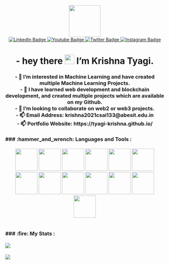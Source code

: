 <div id="header" align="center">
  <img src="https://media.giphy.com/media/M9gbBd9nbDrOTu1Mqx/giphy.gif" width="100"/>
</div>
<div id="badges" align="center">
  
  <a href="https://www.linkedin.com/in/krishna-tyagi-20b953250/">
    <img src="https://img.shields.io/badge/LinkedIn-blue?style=for-the-badge&logo=linkedin&logoColor=white" alt="LinkedIn Badge"/>
  </a>
  <a href="https://www.youtube.com/channel/UCb9mdSvFmdKZp6sHmuYgFzQ">
    <img src="https://img.shields.io/badge/YouTube-red?style=for-the-badge&logo=youtube&logoColor=white" alt="Youtube Badge"/>
  </a>
  <a href="https://twitter.com/krishnatyagi_00">
    <img src="https://img.shields.io/badge/Twitter-blue?style=for-the-badge&logo=twitter&logoColor=white" alt="Twitter Badge"/>
  </a>
   <a href="https://www.instagram.com/krishnatyagi_00/">
    <img src="https://img.shields.io/badge/Instagram-E4405F?style=for-the-badge&logo=instagram&logoColor=white" alt="Instagram Badge"/>
  </a>
</div>
<h1 align="center">
 - hey there
  <img src="https://media.giphy.com/media/hvRJCLFzcasrR4ia7z/giphy.gif" width="30px"/>  I’m Krishna Tyagi.
</h1>
<h3 align="center" >
- 👀 I’m interested in Machine Learning and have created multiple Machine Learning Projects.<br>
- 🌱 I have learned web development and blockchain development, and created multiple projects which are available on my Github.<br>
- 💞️ I’m looking to collaborate on web2 or web3 projects.<br>
- 📫 Email Address: krishna2021csai133@abesit.edu.in<br>
- 📫 Portfolio Website: https://tyagi-krishna.github.io/<br>
<h3>
### :hammer_and_wrench: Languages and Tools :<br><br>
<div align="center">
<img src="https://cdn.jsdelivr.net/gh/devicons/devicon/icons/c/c-original.svg" height="70" width="70" />
<img src="https://cdn.jsdelivr.net/gh/devicons/devicon/icons/css3/css3-original.svg"  height="70" width="70" />
<img src="https://cdn.jsdelivr.net/gh/devicons/devicon/icons/django/django-plain-wordmark.svg" height="70" width="70"  />
<img src="https://cdn.jsdelivr.net/gh/devicons/devicon/icons/git/git-original.svg"  height="70" width="70" />
<img src="https://cdn.jsdelivr.net/gh/devicons/devicon/icons/html5/html5-original.svg"  height="70" width="70" />
<img src="https://cdn.jsdelivr.net/gh/devicons/devicon/icons/javascript/javascript-original.svg"  height="70" width="70" />
<img src="https://cdn.jsdelivr.net/gh/devicons/devicon/icons/nextjs/nextjs-original-wordmark.svg"  height="70" width="70" />
<img src="https://cdn.jsdelivr.net/gh/devicons/devicon/icons/nodejs/nodejs-original-wordmark.svg"  height="70" width="70" />
<img src="https://cdn.jsdelivr.net/gh/devicons/devicon/icons/python/python-original.svg" height="70" width="70"  />
<img src="https://cdn.jsdelivr.net/gh/devicons/devicon/icons/react/react-original-wordmark.svg" height="70" width="70"  />
<img src="https://cdn.jsdelivr.net/gh/devicons/devicon/icons/sqlite/sqlite-original.svg" height="70" width="70"  />
<img src="https://cdn.jsdelivr.net/gh/devicons/devicon/icons/ubuntu/ubuntu-plain-wordmark.svg" height="70" width="70"  />
<img src="https://cdn.jsdelivr.net/gh/devicons/devicon/icons/yarn/yarn-original-wordmark.svg" height="70" width="70"  />
</div>
<br><br>
### :fire: My Stats :<br><br>
<a href="https://git.io/streak-stats"><img src="https://streak-stats.demolab.com?user=tyagi-krishna&theme=vision-friendly-dark&border_radius=7.7"  /></a>
<br><br>
<a href="https://git.io/streak-stats"><img src="https://github-readme-stats.vercel.app/api/top-langs/?username=tyagi-krishna&layout=compact&theme=vision-friendly-dark"  /></a>


<!---
tyagi-krishna/tyagi-krishna is a ✨ special ✨ repository because its `README.md` (this file) appears on your GitHub profile.
You can click the Preview link to take a look at your changes.
--->

